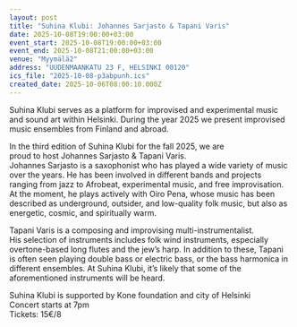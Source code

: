 ```yaml
---
layout: post
title: "Suhina Klubi: Johannes Sarjasto & Tapani Varis"
date: 2025-10-08T19:00:00+03:00
event_start: 2025-10-08T19:00:00+03:00
event_end: 2025-10-08T21:00:00+03:00
venue: "Myymälä2"
address: "UUDENMAANKATU 23 F, HELSINKI 00120"
ics_file: "2025-10-08-p3abpunh.ics"
created_date: 2025-10-06T08:00:10.000Z
---
```


Suhina Klubi serves as a platform for improvised and experimental music and sound art within Helsinki. During the year 2025 we present improvised music ensembles from Finland and abroad.  
  
In the third edition of Suhina Klubi for the fall 2025, we are  
proud to host Johannes Sarjasto & Tapani Varis.  
Johannes Sarjasto is a saxophonist who has played a wide variety of music over the years. He has been involved in different bands and projects ranging from jazz to Afrobeat, experimental music, and free improvisation. At the moment, he plays actively with Oiro Pena, whose music has been described as underground, outsider, and low-quality folk music, but also as energetic, cosmic, and spiritually warm.  
  
Tapani Varis is a composing and improvising multi-instrumentalist.  
His selection of instruments includes folk wind instruments, especially overtone-based long flutes and the jew’s harp. In addition to these, Tapani is often seen playing double bass or electric bass, or the bass harmonica in different ensembles. At Suhina Klubi, it’s likely that some of the aforementioned instruments will be heard.  
  
Suhina Klubi is supported by Kone foundation and city of Helsinki  
Concert starts at 7pm  
Tickets: 15€/8
